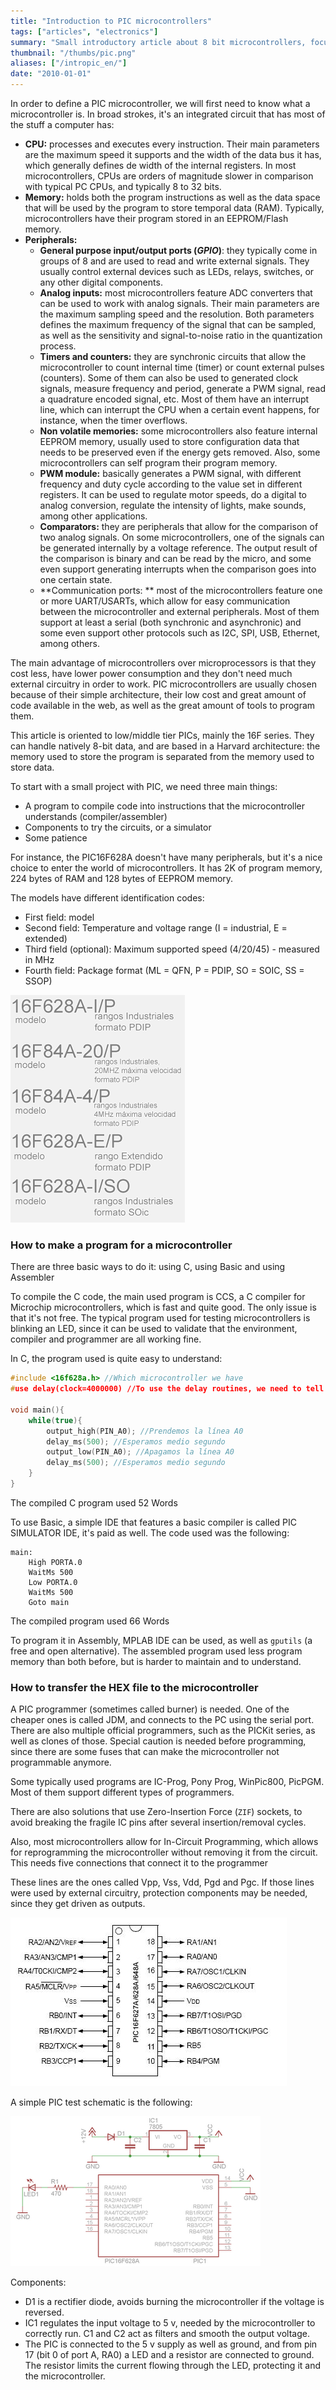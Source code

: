 ```yaml
---
title: "Introduction to PIC microcontrollers"
tags: ["articles", "electronics"]
summary: "Small introductory article about 8 bit microcontrollers, focusing on Microchip PIC16 family."
thumbnail: "/thumbs/pic.png"
aliases: ["/intropic_en/"]
date: "2010-01-01"
---
```

	
In order to define a PIC microcontroller, we will first need to know what a microcontroller is. In broad strokes, it's an integrated circuit that has most of the stuff a computer has:
* **CPU:** processes and executes every instruction. Their main parameters are the maximum speed it supports and the width of the data bus it has, which generally defines de width of the internal registers. In most microcontrollers, CPUs are orders of magnitude slower in comparison with typical PC CPUs, and typically 8 to 32 bits.
* **Memory:** holds both the program instructions as well as the data space that will be used by the program to store temporal data (RAM). Typically, microcontrollers have their program stored in an EEPROM/Flash memory.
* **Peripherals:**  
  * **General purpose input/output ports (*GPIO*)**: they typically come in groups of 8 and are used to read and write external signals. They usually control external devices such as LEDs, relays, switches, or any other digital components.
  * **Analog inputs:** most microcontrollers feature ADC converters that can be used to work with analog signals. Their main parameters are the maximum sampling speed and the resolution. Both parameters defines the maximum frequency of the signal that can be sampled, as well as the sensitivity and signal-to-noise ratio in the quantization process.
  * **Timers and counters:** they are synchronic circuits that allow the microcontroller to count internal time (timer) or count external pulses (counters). Some of them can also be used to generated clock signals, measure frequency and period, generate a PWM signal, read a quadrature encoded signal, etc. Most of them have an interrupt line, which can interrupt the CPU when a certain event happens, for instance, when the timer overflows.
  * **Non volatile memories:** some microcontrollers also feature internal EEPROM memory, usually used to store configuration data that needs to be preserved even if the energy gets removed. Also, some microcontrollers can self program their program memory.
  * **PWM module:** basically generates a PWM signal, with different frequency and duty cycle according to the value set in different registers. It can be used to regulate motor speeds, do a digital to analog conversion, regulate the intensity of lights, make sounds, among other applications.
  * **Comparators:** they are peripherals that allow for the comparison of two analog signals. On some microcontrollers, one of the signals can be generated internally by a voltage reference. The output result of the comparison is binary and can be read by the micro, and some even support generating interrupts when the comparison goes into one certain state.
  * **Communication ports: ** most of the microcontrollers feature one or more UART/USARTs, which allow for easy communication between the microcontroller and external peripherals. Most of them support at least a serial (both synchronic and asynchronic) and some even support other protocols such as I2C, SPI, USB, Ethernet, among others.

The main advantage of microcontrollers over microprocessors is that they cost less, have lower power consumption and they don't need much external circuitry in order to work. PIC microcontrollers are usually chosen because of their simple architecture, their low cost and great amount of code available in the web, as well as the great amount of tools to program them.

This article is oriented to low/middle tier PICs, mainly the 16F series. They can handle natively 8-bit data, and are based in a Harvard architecture: the memory used to store the program is separated from the memory used to store data.

To start with a small project with PIC, we need three main things:

* A program to compile code into instructions that the microcontroller understands (compiler/assembler)
* Components to try the circuits, or a simulator
* Some patience

For instance, the PIC16F628A doesn't have many peripherals, but it's a nice choice to enter the world of microcontrollers. It has 2K of program memory, 224 bytes of RAM and 128 bytes of EEPROM memory.

The models have different identification codes:

* First field: model
* Second field: Temperature and voltage range (I = industrial, E = extended)
* Third field (optional): Maximum supported speed (4/20/45) - measured in MHz
* Fourth field: Package format (ML = QFN, P = PDIP, SO = SOIC, SS = SSOP) 

![Code description for PICs](/images/modelospic.png)

### How to make a program for a microcontroller

There are three basic ways to do it: using C, using Basic and using Assembler

To compile the C code, the main used program is CCS, a C compiler for Microchip microcontrollers, which is fast and quite good. The only issue is that it's not free. The typical program used for testing microcontrollers is blinking an LED, since it can be used to validate that the environment, compiler and programmer are all working fine.

In C, the program used is quite easy to understand:

```c
#include <16f628a.h> //Which microcontroller we have
#use delay(clock=4000000) //To use the delay routines, we need to tell the compiler we're running at 4MHz

void main(){
	while(true){
		output_high(PIN_A0); //Prendemos la línea A0
		delay_ms(500); //Esperamos medio segundo
		output_low(PIN_A0); //Apagamos la línea A0
		delay_ms(500); //Esperamos medio segundo
	}
}
```

The compiled C program used 52 Words

To use Basic, a simple IDE that features a basic compiler is called PIC SIMULATOR IDE, it's paid as well. The code used was the following:

```basic
main:
	High PORTA.0
	WaitMs 500
	Low PORTA.0
	WaitMs 500
	Goto main
```

The compiled program used 66 Words

To program it in Assembly, MPLAB IDE can be used, as well as  `gputils` (a free and open alternative). The assembled program used less program memory than both before, but is harder to maintain and to understand.

### How to transfer the HEX file to the microcontroller

A PIC programmer (sometimes called burner) is needed. One of the cheaper ones is called JDM, and connects to the PC using the serial port. There are also multiple official programmers, such as the PICKit series, as well as clones of those. Special caution is needed before programming, since there are some fuses that can make the microcontroller not programmable anymore.

Some typically used programs are IC-Prog, Pony Prog, WinPic800, PicPGM. Most of them support different types of programmers.

There are also solutions that use Zero-Insertion Force (`ZIF`) sockets, to avoid breaking the fragile IC pins after several insertion/removal cycles.

Also, most microcontrollers allow for In-Circuit Programming, which allows for reprogramming the microcontroller without removing it from the circuit. This needs five connections that connect it to the programmer

These lines are the ones called Vpp, Vss, Vdd, Pgd and Pgc. If those lines were used by external circuitry, protection components may be needed, since they get driven as outputs.

![PIC pinout](/images/picpinout.jpg)

A simple PIC test schematic is the following:

![PIC test circuit](/images/piccircuit.png)

Components:
	
* D1 is a rectifier diode, avoids burning the microcontroller if the voltage is reversed.
* IC1 regulates the input voltage to 5 v, needed by the microcontroller to correctly run. C1 and C2 act as filters and smooth the output voltage.
* The PIC is connected to the 5 v supply as well as ground, and from pin 17 (bit 0 of port A, RA0) a LED and a resistor are connected to ground. The resistor limits the current flowing through the LED, protecting it and the microcontroller.
	
